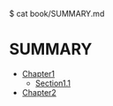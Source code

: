 $ cat book/SUMMARY.md 
# SUMMARY

* [Chapter1](chapter1/README.md)
  - [Section1.1](\chapter1\2016-08-07-xqszj1.md)
* [Chapter2](chapter1/README.md)

